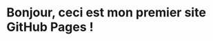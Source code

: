 <!DOCTYPE html>
<html>
<head>
  <title>Bienvenue sur mon site</title>
</head>
<body>
  <h1>Bonjour, ceci est mon premier site GitHub Pages !</h1>
</body>
</html>
